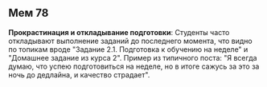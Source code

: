 ## Мем 78

**Прокрастинация и откладывание подготовки**: Студенты часто откладывают выполнение заданий до последнего момента, что видно по топикам вроде "Задание 2.1. Подготовка к обучению на неделе" и "Домашнее задание из курса 2". Пример из типичного поста: "Я всегда думаю, что успею подготовиться на неделе, но в итоге сажусь за это за ночь до дедлайна, и качество страдает".
